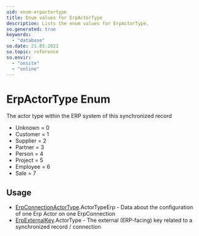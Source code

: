 ```yaml
---
uid: enum-erpactortype
title: Enum values for ErpActorType
description: Lists the enum values for ErpActorType.
so.generated: true
keywords:
  - "database"
so.date: 21.03.2021
so.topic: reference
so.envir:
  - "onsite"
  - "online"
---
```


# ErpActorType Enum

The actor type within the ERP system of this synchronized record

* Unknown = 0
* Customer = 1
* Supplier = 2
* Partner = 3
* Person = 4
* Project = 5
* Employee = 6
* Sale = 7

## Usage

* [ErpConnectionActorType](../erpconnectionactortype.md).ActorTypeErp - Data about the configuration of one Erp Actor on one ErpConnection
* [ErpExternalKey](../erpexternalkey.md).ActorType - The external (ERP-facing) key related to a synchronized record / connection
